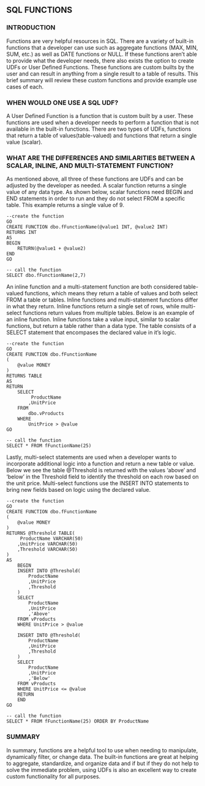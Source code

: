 ## SQL FUNCTIONS

### INTRODUCTION
Functions are very helpful resources in SQL. There are a variety of built-in functions that a developer can use such as aggregate functions (MAX, MIN, SUM, etc.) as well as DATE functions or NULL. If these functions aren’t able to provide what the developer needs, there also exists the option to create UDFs or User Defined Functions. These functions are custom builts by the user and can result in anything from a single result to a table of results. This brief summary will review these custom functions and provide example use cases of each.

### WHEN WOULD ONE USE A SQL UDF?
A User Defined Function is a function that is custom built by a user. These functions are used when a developer needs to perform a function that is not available in the built-in functions. There are two types of UDFs, functions that return a table of values(table-valued) and functions that return a single value (scalar). 

### WHAT ARE THE DIFFERENCES AND SIMILARITIES BETWEEN A SCALAR, INLINE, AND MULTI-STATEMENT FUNCTION?
As mentioned above, all three of these functions are UDFs and can be adjusted by the developer as needed. A scalar function returns a single value of any data type. As shown below, scalar functions need BEGIN and END statements in order to run and they do not select FROM a specific table. This example returns a single value of 9.
 
```
--create the function
GO
CREATE FUNCTION dbo.fFunctionName(@value1 INT, @value2 INT)
RETURNS INT
AS 
BEGIN
    RETURN(@value1 + @value2)
END
GO

-- call the function
SELECT dbo.fFunctionName(2,7)
```

An inline function and a multi-statement function are both considered table-valued functions, which means they return a table of values and both select FROM a table or tables. Inline functions and multi-statement functions differ in what they return. Inline functions return a single set of rows, while multi-select functions return values from multiple tables. Below is an example of an inline function. Inline functions take a value input, similar to scalar functions, but return a table rather than a data type. The table consists of a SELECT statement that encompases the declared value in it’s logic.

```
--create the function
GO
CREATE FUNCTION dbo.fFunctionName
(
    @value MONEY
)
RETURNS TABLE 
AS 
RETURN
    SELECT 
         ProductName
        ,UnitPrice
    FROM
        dbo.vProducts
    WHERE
        UnitPrice > @value
GO

-- call the function
SELECT * FROM fFunctionName(25)
```

Lastly, multi-select statements are used when a developer wants to incorporate additional logic into a function and return a new table or value. Below we see the table @Threshold is returned with the values ‘above’ and ‘below’ in the Threshold field to identify the threshold on each row based on the unit price. Multi-select functions use the INSERT INTO statements to bring new fields based on logic using the declared value.

```
--create the function
GO
CREATE FUNCTION dbo.fFunctionName
(
    @value MONEY
)
RETURNS @Threshold TABLE(
     ProductName VARCHAR(50)
    ,UnitPrice VARCHAR(50)
    ,Threshold VARCHAR(50)
) 
AS 
    BEGIN
    INSERT INTO @Threshold(
        ProductName
        ,UnitPrice
        ,Threshold
    )
    SELECT
        ProductName
        ,UnitPrice
        ,'Above'
    FROM vProducts
    WHERE UnitPrice > @value

    INSERT INTO @Threshold(
        ProductName
        ,UnitPrice
        ,Threshold
    )
    SELECT
        ProductName
        ,UnitPrice
        ,'Below'
    FROM vProducts
    WHERE UnitPrice <= @value
    RETURN
    END
GO

-- call the function
SELECT * FROM fFunctionName(25) ORDER BY ProductName
```

### SUMMARY
In summary, functions are a helpful tool to use when needing to manipulate, dynamically filter, or change data. The built-in functions are great at helping to aggregate, standardize, and organize data and if but if they do not help to solve the immediate problem, using UDFs is also an excellent way to create custom functionality for all purposes.



